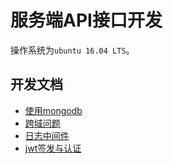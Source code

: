 # 服务端API接口开发
操作系统为`ubuntu 16.04 LTS`。

## 开发文档
  - [使用mongodb](docs/使用mongodb.md)
  - [跨域问题](docs/跨域问题.md)
  - [日志中间件](docs/日志中间件.md)
  - [jwt签发与认证](docs/jwt签发与认证.md)
